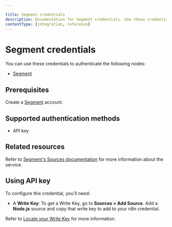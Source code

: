 ```yaml
---

title: Segment credentials
description: Documentation for Segment credentials. Use these credentials to authenticate Segment in n8n, a workflow automation platform.
contentType: [integration, reference]
---
```


# Segment credentials

You can use these credentials to authenticate the following nodes:

- [Segment](/integrations/builtin/app-nodes/n8n-nodes-base.segment.md)

## Prerequisites

Create a [Segment](https://segment.com/) account.

## Supported authentication methods

- API key

## Related resources

Refer to [Segment's Sources documentation](https://segment.com/docs/connections/sources/) for more information about the service.

## Using API key

To configure this credential, you'll need:

- A **Write Key**: To get a Write Key, go to **Sources > Add Source**. Add a **Node.js** source and copy that write key to add to your n8n credential.

Refer to [Locate your Write Key](https://segment.com/docs/connections/find-writekey/) for more information.

